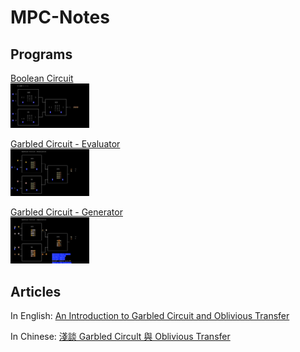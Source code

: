 # MPC-Notes

## Programs

<a href="https://lcamel.github.io/MPC-Notes/boolean-circuit.html">
Boolean Circuit<br>
<img src="boolean-circuit.png" alt="boolean-circuit.png" width="25%">
<p>
</a>

<a href="https://lcamel.github.io/MPC-Notes/garbled-circuit.html?startFrom=evaluator&w0=0&w3=1">
Garbled Circuit - Evaluator<br>
<img src="evaluator.png" alt="evaluator.png" width="25%">
<p>
</a>

<a href="https://lcamel.github.io/MPC-Notes/garbled-circuit.html">
Garbled Circuit - Generator<br>
<img src="generator.png" alt="generator.png" width="25%">
<p>
</a>

## Articles
In English:
[An Introduction to Garbled Circuit and Oblivious Transfer](story-en-US.md)

In Chinese:
[淺談 Garbled Circult 與 Oblivious Transfer](story-zh-TW.md)